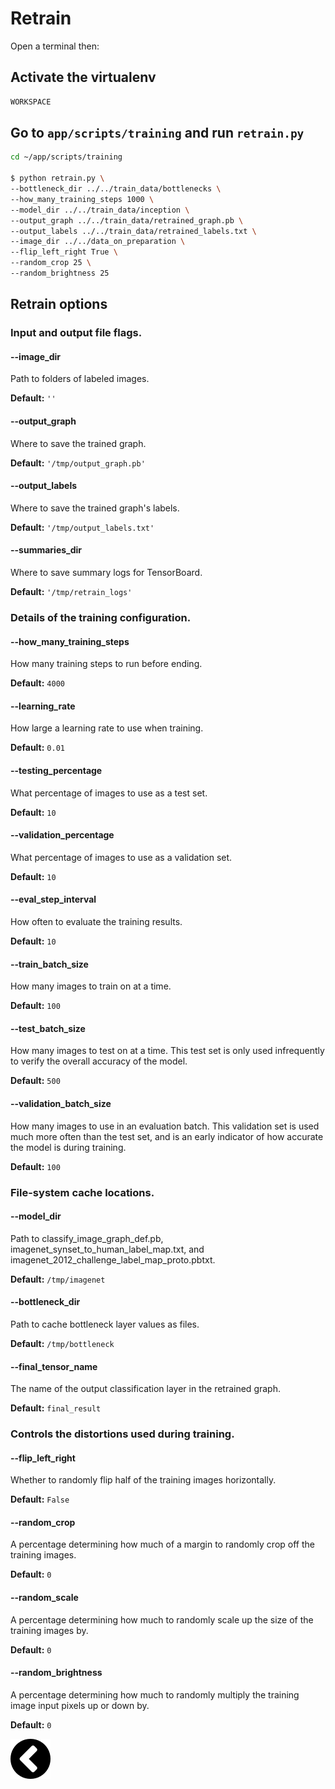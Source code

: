 # Retrain
Open a terminal then:

## Activate the virtualenv

```bash
WORKSPACE
```

## Go to `app/scripts/training` and run `retrain.py`

```bash
cd ~/app/scripts/training

$ python retrain.py \
--bottleneck_dir ../../train_data/bottlenecks \
--how_many_training_steps 1000 \
--model_dir ../../train_data/inception \
--output_graph ../../train_data/retrained_graph.pb \
--output_labels ../../train_data/retrained_labels.txt \
--image_dir ../../data_on_preparation \
--flip_left_right True \
--random_crop 25 \
--random_brightness 25
```

## Retrain options

### Input and output file flags.

#### --image_dir

Path to folders of labeled images.

**Default:** `''`

#### --output_graph

Where to save the trained graph.

**Default:** `'/tmp/output_graph.pb'`

#### --output_labels

Where to save the trained graph's labels.

**Default:** `'/tmp/output_labels.txt'`

#### --summaries_dir

Where to save summary logs for TensorBoard.

**Default:** `'/tmp/retrain_logs'`

### Details of the training configuration.

#### --how_many_training_steps

How many training steps to run before ending.

**Default:** `4000`

#### --learning_rate

How large a learning rate to use when training.

**Default:** `0.01`

#### --testing_percentage

What percentage of images to use as a test set.

**Default:** `10`

#### --validation_percentage

What percentage of images to use as a validation set.

**Default:** `10`

#### --eval_step_interval

How often to evaluate the training results.

**Default:** `10`

#### --train_batch_size

How many images to train on at a time.

**Default:** `100`

#### --test_batch_size

How many images to test on at a time. This test set is only used infrequently 
to verify the overall accuracy of the model.

**Default:** `500`

#### --validation_batch_size

How many images to use in an evaluation batch. This validation set is
used much more often than the test set, and is an early indicator of
how accurate the model is during training.

**Default:** `100`

###  File-system cache locations.


#### --model_dir

Path to classify_image_graph_def.pb, imagenet_synset_to_human_label_map.txt, 
and imagenet_2012_challenge_label_map_proto.pbtxt.

**Default:** `/tmp/imagenet`

#### --bottleneck_dir

Path to cache bottleneck layer values as files.

**Default:** `/tmp/bottleneck`

#### --final_tensor_name

The name of the output classification layer in the retrained graph.

**Default:** `final_result`


### Controls the distortions used during training.

#### --flip_left_right

Whether to randomly flip half of the training images horizontally.

**Default:** `False`

#### --random_crop

A percentage determining how much of a margin to randomly crop off the
training images.

**Default:** `0`

#### --random_scale

A percentage determining how much to randomly scale up the size of the
 training images by.

**Default:** `0`

#### --random_brightness

A percentage determining how much to randomly multiply the training
image input pixels up or down by.

**Default:** `0`

[![alt text](https://github.com/zirkis/LILO/blob/master/docs/images/left.png)](https://github.com/zirkis/LILO/blob/master/README.md)
